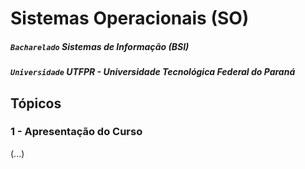 # Sistemas Operacionais (SO)

##### `Bacharelado` Sistemas de Informação (BSI)
##### `Universidade` UTFPR - Universidade Tecnológica Federal do Paraná

## Tópicos

### 1 - Apresentação do Curso
(...)
